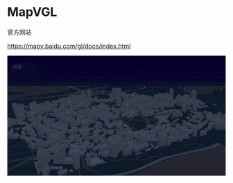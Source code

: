 # MapVGL

官方网站

https://mapv.baidu.com/gl/docs/index.html

<img src="https://raw.githubusercontent.com/huiyan-fe/mapvgl/master/images/mapv.gif" />
